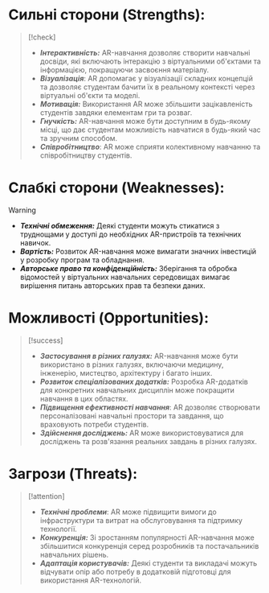 # Сильні сторони (Strengths):

> [!check] 
> - **_Інтерактивність:_** AR-навчання дозволяє створити навчальні досвіди, які включають інтеракцію з віртуальними об'єктами та інформацією, покращуючи засвоєння матеріалу.
> - **_Візуалізація_**: AR допомагає у візуалізації складних концепцій та дозволяє студентам бачити їх в реальному контексті через віртуальні об'єкти та моделі.
> - **_Мотивація:_** Використання AR може збільшити зацікавленість студентів завдяки елементам гри та розваг.
> - **_Гнучкість:_** AR-навчання може бути доступним в будь-якому місці, що дає студентам можливість навчатися в будь-який час та зручним способом.
> - **_Співробітництво_**: AR може сприяти колективному навчанню та співробітництву студентів. 
# Слабкі сторони (Weaknesses):

> [!warning] 
> - **_Технічні обмеження:_** Деякі студенти можуть стикатися з труднощами у доступі до необхідних AR-пристроїв та технічних навичок.
> - **_Вартість:_** Розвиток AR-навчання може вимагати значних інвестицій у розробку програм та обладнання.
> - **_Авторське право та конфіденційність:_** Зберігання та обробка відомостей у віртуальних навчальних середовищах вимагає вирішення питань авторських прав та безпеки даних. 
# Можливості (Opportunities):

> [!success] 
> - **_Застосування в різних галузях:_** AR-навчання може бути використано в різних галузях, включаючи медицину, інженерію, мистецтво, архітектуру і багато інших.
> - **_Розвиток спеціалізованих додатків:_** Розробка AR-додатків для конкретних навчальних дисциплін може покращити навчання в цих областях.
> - **_Підвищення ефективності навчання_**: AR дозволяє створювати персоналізовані навчальні простори та завдання, що враховують потреби студентів.
> - **_Здійснення досліджень:_** AR може використовуватися для досліджень та розв'язання реальних завдань в різних галузях. 
# Загрози (Threats):

> [!attention] 
> - **_Технічні проблеми_**: AR може підвищити вимоги до інфраструктури та витрат на обслуговування та підтримку технології.
> - **_Конкуренція:_** Зі зростанням популярності AR-навчання може збільшитися конкуренція серед розробників та постачальників навчальних рішень.
> - **_Адаптація користувачів:_** Деякі студенти та викладачі можуть відчувати опір або потребу в додатковій підготовці для використання AR-технологій. 